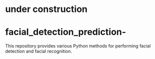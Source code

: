 # under construction

# facial_detection_prediction-
This repository provides various Python methods for performing facial detection and facial recognition.
